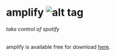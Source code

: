 # amplify ![alt tag](amplify/Images.xcassets/statusIcon.imageset/icon@2x.png)

###### take control of spotify
amplify is available free for download [here](https://github.com/ezig/amplify/releases/tag/v1.0).
